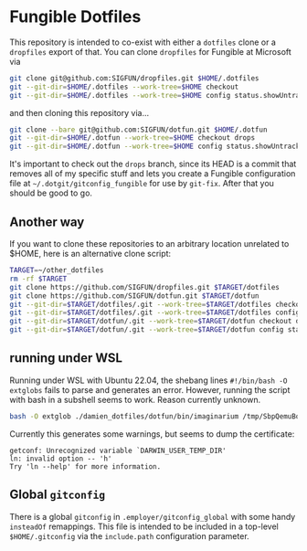 # Fungible Dotfiles

This repository is intended to co-exist with either a `dotfiles` clone or a
`dropfiles` export of that. You can clone `dropfiles` for Fungible at Microsoft
via

``` bash
git clone git@github.com:SIGFUN/dropfiles.git $HOME/.dotfiles
git --git-dir=$HOME/.dotfiles --work-tree=$HOME checkout
git --git-dir=$HOME/.dotfiles --work-tree=$HOME config status.showUntrackedFiles no
```

and then cloning this repository via...

``` bash
git clone --bare git@github.com:SIGFUN/dotfun.git $HOME/.dotfun
git --git-dir=$HOME/.dotfun --work-tree=$HOME checkout drops
git --git-dir=$HOME/.dotfun --work-tree=$HOME config status.showUntrackedFiles no
```

It's important to check out the `drops` branch, since its HEAD is a commit that
removes all of my specific stuff and lets you create a Fungible configuration
file at `~/.dotgit/gitconfig_fungible` for use by `git-fix`. After that you
should be good to go.

## Another way

If you want to clone these repositories to an arbitrary location unrelated to $HOME, here is an alternative
clone script:

``` bash
TARGET=~/other_dotfiles
rm -rf $TARGET
git clone https://github.com/SIGFUN/dropfiles.git $TARGET/dotfiles
git clone https://github.com/SIGFUN/dotfun.git $TARGET/dotfun
git --git-dir=$TARGET/dotfiles/.git --work-tree=$TARGET/dotfiles checkout
git --git-dir=$TARGET/dotfiles/.git --work-tree=$TARGET/dotfiles config status.showUntrackedFiles no
git --git-dir=$TARGET/dotfun/.git --work-tree=$TARGET/dotfun checkout drops
git --git-dir=$TARGET/dotfun/.git --work-tree=$TARGET/dotfun config status.showUntrackedFiles no
```

## running under WSL

Running under WSL with Ubuntu 22.04, the shebang lines `#!/bin/bash -O extglobs` fails to parse and generates an error.
However, running the script with bash in a subshell seems to work.  Reason currently unknown.

``` bash
bash -O extglob ./damien_dotfiles/dotfun/bin/imaginarium /tmp/SbpQemuBootTestkgqizvjx/start_certificate.bin
```

Currently this generates some warnings, but seems to dump the certificate:

``` text
getconf: Unrecognized variable `DARWIN_USER_TEMP_DIR'
ln: invalid option -- 'h'
Try 'ln --help' for more information.
```

## Global `gitconfig`

There is a global `gitconfig` in `.employer/gitconfig_global` with some handy
`insteadOf` remappings. This file is intended to be included in a top-level
`$HOME/.gitconfig` via the `include.path` configuration parameter.
